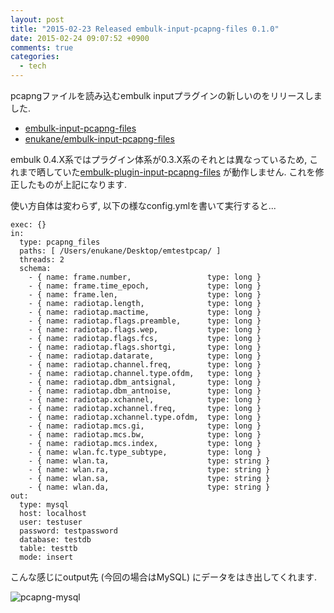 ```yaml
---
layout: post
title: "2015-02-23 Released embulk-input-pcapng-files 0.1.0"
date: 2015-02-24 09:07:52 +0900
comments: true
categories: 
  - tech
---
```


pcapngファイルを読み込むembulk inputプラグインの新しいのをリリースしました.

- [embulk-input-pcapng-files](https://rubygems.org/gems/embulk-input-pcapng-files)
- [enukane/embulk-input-pcapng-files](https://github.com/enukane/embulk-input-pcapng-files)

embulk 0.4.X系ではプラグイン体系が0.3.X系のそれとは異なっているため,
これまで晒していた[embulk-plugin-input-pcapng-files](https://rubygems.org/gems/embulk-plugin-input-pcapng-files)
が動作しません. これを修正したものが上記になります.


使い方自体は変わらず, 以下の様なconfig.ymlを書いて実行すると...

```
exec: {}
in:
  type: pcapng_files
  paths: [ /Users/enukane/Desktop/emtestpcap/ ]
  threads: 2
  schema:
    - { name: frame.number,                 type: long }
    - { name: frame.time_epoch,             type: long }
    - { name: frame.len,                    type: long }
    - { name: radiotap.length,              type: long }
    - { name: radiotap.mactime,             type: long }
    - { name: radiotap.flags.preamble,      type: long }
    - { name: radiotap.flags.wep,           type: long }
    - { name: radiotap.flags.fcs,           type: long }
    - { name: radiotap.flags.shortgi,       type: long }
    - { name: radiotap.datarate,            type: long }
    - { name: radiotap.channel.freq,        type: long }
    - { name: radiotap.channel.type.ofdm,   type: long }
    - { name: radiotap.dbm_antsignal,       type: long }
    - { name: radiotap.dbm_antnoise,        type: long }
    - { name: radiotap.xchannel,            type: long }
    - { name: radiotap.xchannel.freq,       type: long }
    - { name: radiotap.xchannel.type.ofdm,  type: long }
    - { name: radiotap.mcs.gi,              type: long }
    - { name: radiotap.mcs.bw,              type: long }
    - { name: radiotap.mcs.index,           type: long }
    - { name: wlan.fc.type_subtype,         type: long }
    - { name: wlan.ta,                      type: string }
    - { name: wlan.ra,                      type: string }
    - { name: wlan.sa,                      type: string }
    - { name: wlan.da,                      type: string }
out:
  type: mysql
  host: localhost
  user: testuser
  password: testpassword
  database: testdb
  table: testtb
  mode: insert

```

こんな感じにoutput先 (今回の場合はMySQL) にデータをはき出してくれます.

![pcapng-mysql](/images/2015-02-23-pcapngmysql.png)


